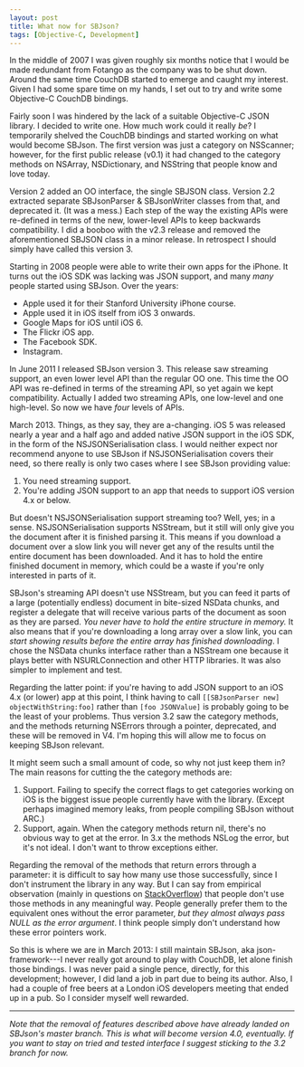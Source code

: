 ```yaml
---
layout: post
title: What now for SBJson?
tags: [Objective-C, Development]
---
```


In the middle of 2007 I was given roughly six months notice that I would be made redundant
from Fotango as the company was to be shut down. Around the same time CouchDB started to
emerge and caught my interest. Given I had some spare time on my hands, I set out to try
and write some Objective-C CouchDB bindings.

Fairly soon I was hindered by the lack of a suitable Objective-C JSON library. I decided
to write one. How much work could it really *be*? I temporarily shelved the CouchDB
bindings and started working on what would become SBJson. The first version was just a
category on NSScanner; however, for the first public release (v0.1) it had changed to the
category methods on NSArray, NSDictionary, and NSString that people know and love today.

Version 2 added an OO interface, the single SBJSON class. Version 2.2 extracted separate
SBJsonParser & SBJsonWriter classes from that, and deprecated it. (It was a mess.) Each
step of the way the existing APIs were re-defined in terms of the new, lower-level APIs to
keep backwards compatibility. I did a booboo with the v2.3 release and removed the
aforementioned SBJSON class in a minor release. In retrospect I should simply have called
this version 3.

Starting in 2008 people were able to write their own apps for the iPhone. It turns out the
iOS SDK was lacking was JSON support, and many *many* people started using SBJson. Over
the years:

* Apple used it for their Stanford University iPhone course.
* Apple used it in iOS itself from iOS 3 onwards.
* Google Maps for iOS until iOS 6.
* The Flickr iOS app.
* The Facebook SDK.
* Instagram.

In June 2011 I released SBJson version 3. This release saw streaming support, an even
lower level API than the regular OO one. This time the OO API was re-defined in terms of
the streaming API, so yet again we kept compatibility. Actually I added two streaming
APIs, one low-level and one high-level. So now we have *four* levels of APIs.

March 2013. Things, as they say, they are a-changing. iOS 5 was released nearly a year and
a half ago and added native JSON support in the iOS SDK, in the form of the
NSJSONSerialisation class. I would neither expect nor recommend anyone to use SBJson if
NSJSONSerialisation covers their need, so there really is only two cases where I see
SBJson providing value:

1. You need streaming support.
2. You're adding JSON support to an app that needs to support iOS version 4.x or below.

But doesn't NSJSONSerialisation support streaming too? Well, yes; in a sense.
NSJSONSerialisation supports NSStream, but it still will only give you the document after
it is finished parsing it. This means if you download a document over a slow link you will
never get any of the results until the entire document has been downloaded. And it has to
hold the entire finished document in memory, which could be a waste if you're only
interested in parts of it.

SBJson's streaming API doesn't use NSStream, but you can feed it parts of a large
(potentially endless) document in bite-sized NSData chunks, and register a delegate that
will receive various parts of the document as soon as they are parsed. *You never have
to hold the entire structure in memory.* It also means that if you're downloading a long
array over a slow link, you can *start showing results before the entire array has
finished downloading*. I chose the NSData chunks interface rather than a NSStream one
because it plays better with NSURLConnection and other HTTP libraries. It was also simpler
to implement and test.

Regarding the latter point: if you're having to add JSON support to an iOS 4.x (or lower)
app at this point, I think having to call `[[SBJsonParser new] objectWithString:foo]`
rather than `[foo JSONValue]` is probably going to be the least of your problems. Thus
version 3.2 saw the category methods, and the methods returning NSErrors through a
pointer, deprecated, and these will be removed in V4. I'm hoping this will allow me to
focus on keeping SBJson relevant.

It might seem such a small amount of code, so why not just keep them in? The main reasons
for cutting the the category methods are:

1. Support. Failing to specify the correct flags to get categories working on iOS is the
biggest issue people currently have with the library. (Except perhaps imagined memory
leaks, from people compiling SBJson without ARC.)
2. Support, again. When the category methods return nil, there's no obvious way to get at
the error. In 3.x the methods NSLog the error, but it's not ideal. I don't want to throw
exceptions either.

Regarding the removal of the methods that return errors through a parameter: it is
difficult to say how many use those successfully, since I don't instrument the library in
any way. But I can say from empirical observation (mainly in questions on
[StackOverflow](http://stackoverflow.com)) that people don't use those methods in any
meaningful way. People generally prefer them to the equivalent ones without the error
parameter, *but they almost always pass NULL as the error argument*. I think people simply
don't understand how these error pointers work.

So this is where we are in March 2013: I still maintain SBJson, aka json-framework---I
never really got around to play with CouchDB, let alone finish those bindings. I was never
paid a single pence, directly, for this development; however, I did land a job in part due
to being its author. Also, I had a couple of free beers at a London iOS developers meeting
that ended up in a pub. So I consider myself well rewarded.

---

*Note that the removal of features described above have already landed on SBJson's master
branch. This is what will become version 4.0, eventually. If you want to stay on tried and
tested interface I suggest sticking to the 3.2 branch for now.*
